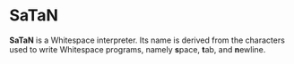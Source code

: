 SaTaN
=====

**SaTaN** is a Whitespace interpreter. Its name is derived from the characters used to write Whitespace programs, namely **s**pace, **t**ab, and **n**ewline.
